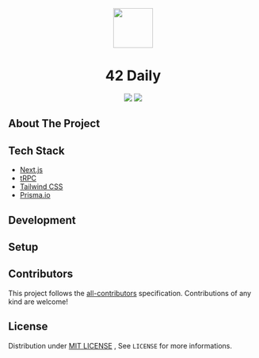 <!-- PROJECT INFOS -->

<div align="center">
 <a href="https://github.com/Aztaro97/42-daily-App"><img src="https://storage.googleapis.com/proudcity/mebanenc/uploads/2021/03/placeholder-image.png" height="80px" /></a>
 <h1>42 Daily</h1>

 <p align="center">
 <a><img src="https://img.shields.io/badge/LICENSE-MIT-brightgreen" /></a>
 <a><img src="https://img.shields.io/badge/LICENSE-MIT-brightgreen" /></a>
 </p>
</div>


<!-- DETAIL ABOUT THE PROJECT -->
## About The Project

## Tech Stack
- [Next.js](https://nextjs.org/?ref=cal.com)
- [tRPC](https://trpc.io/?ref=cal.com)
- [Tailwind CSS](https://tailwindcss.com/?ref=cal.com)
- [Prisma.io](https://prisma.io/?ref=cal.com)


<!-- DEVELOPMENT -->
## Development


<!-- SETUP -->
## Setup


<!-- CONTRIBUTION -->
## Contributors

<!-- ALL-CONTRIBUTORS-LIST:START - Do not remove or modify this section -->
<!-- prettier-ignore-start -->
<!-- markdownlint-disable -->

<!-- markdownlint-restore -->
<!-- prettier-ignore-end -->
<!-- ALL-CONTRIBUTORS-LIST:END -->

This project follows the [all-contributors](https://allcontributors.org) specification.
Contributions of any kind are welcome!


<!-- LICENSE -->
## License

Distribution under [MIT LICENSE](https://github.com/Aztaro97/42-daily-App/blob/main/LICENSE) , See `LICENSE` for more informations.